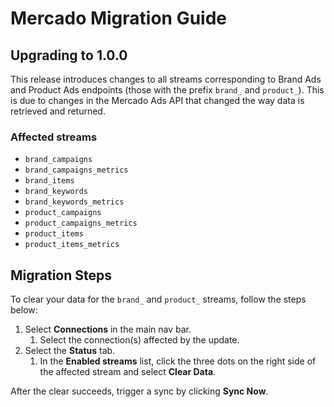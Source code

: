 # Mercado Migration Guide

## Upgrading to 1.0.0

This release introduces changes to all streams corresponding to Brand Ads and Product Ads endpoints (those with the prefix `brand_` and `product_`). This is due to changes in the Mercado Ads API that changed the way data is retrieved and returned.

### Affected streams

- `brand_campaigns`
- `brand_campaigns_metrics`
- `brand_items`
- `brand_keywords`
- `brand_keywords_metrics`
- `product_campaigns`
- `product_campaigns_metrics`
- `product_items`
- `product_items_metrics`

## Migration Steps

To clear your data for the `brand_` and `product_` streams, follow the steps below:

1. Select **Connections** in the main nav bar.
   1. Select the connection(s) affected by the update.
2. Select the **Status** tab.
   1. In the **Enabled streams** list, click the three dots on the right side of the affected stream and select **Clear Data**.

After the clear succeeds, trigger a sync by clicking **Sync Now**.
